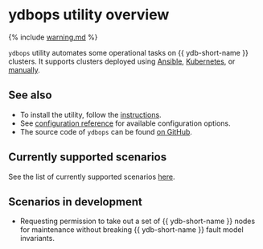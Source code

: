 # ydbops utility overview

{% include [warning.md](_includes/warning.md) %}

`ydbops` utility automates some operational tasks on {{ ydb-short-name }} clusters. It supports clusters deployed using [Ansible](../../devops/ansible/index.md), [Kubernetes](../../devops/kubernetes/index.md), or [manually](../../devops/manual/index.md).

## See also

* To install the utility, follow the [instructions](install.md).
* See [configuration reference](configuration.md) for available configuration options.
* The source code of `ydbops` can be found [on GitHub](https://github.com/ydb-platform/ydbops).

## Currently supported scenarios

See the list of currently supported scenarios [here](scenarios.md).

## Scenarios in development

- Requesting permission to take out a set of {{ ydb-short-name }} nodes for maintenance without breaking {{ ydb-short-name }} fault model invariants.
